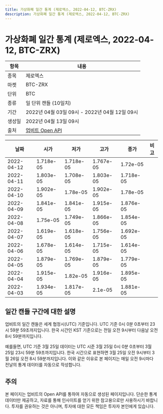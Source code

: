```yaml
---
title: 가상화폐 일간 통계 (제로엑스, 2022-04-12, BTC-ZRX)
description: 가상화폐 일간 통계 (제로엑스, 2022-04-12, BTC-ZRX)
---
```



가상화폐 일간 통계 (제로엑스, 2022-04-12, BTC-ZRX)
===

|항목|내용|
|--|--|
|종목|제로엑스|
|마켓|BTC-ZRX|
|단위|BTC|
|종류|일 단위 캔들 (10일치)|
|기간|2022년 04월 03일 09시 - 2022년 04월 12일 09시|
|생성일|2022년 04월 13일 09시|
|출처|[업비트 Open API](https://docs.upbit.com)|


|날짜|시가|저가|고가|종가|비고|
|--|--|--|--|--|--|
|2022-04-12|1.718e-05|1.718e-05|1.767e-05|1.72e-05|    |
|2022-04-11|1.803e-05|1.708e-05|1.803e-05|1.718e-05|    |
|2022-04-10|1.902e-05|1.78e-05|1.902e-05|1.78e-05|    |
|2022-04-09|1.841e-05|1.841e-05|1.915e-05|1.876e-05|    |
|2022-04-08|1.75e-05|1.749e-05|1.866e-05|1.854e-05|    |
|2022-04-07|1.619e-05|1.618e-05|1.756e-05|1.692e-05|    |
|2022-04-06|1.678e-05|1.614e-05|1.715e-05|1.614e-05|    |
|2022-04-05|1.879e-05|1.769e-05|1.879e-05|1.779e-05|    |
|2022-04-04|1.915e-05|1.82e-05|1.916e-05|1.895e-05|    |
|2022-04-03|1.934e-05|1.817e-05|2.1e-05|1.881e-05|    |


일간 캔들 구간에 대한 설명
---


업비트의 일간 캔들은 세계 협정시(UTC) 기준입니다. 
UTC 기준 0시 0분 0초부터 23시 59분 59초까지입니다. 
한국 시간인 KST 기준으로는 전일 오전 9시부터 다음날 오전 8시 59분까지입니다. 


예를들면, UTC 기준 3월 25일 데이터는 UTC 시준 3월 25일 0시 0분 0초부터 3월 25일 23시 59분 59초까지입니다. 
한국 시간으로 표현하면 3월 25일 오전 9시부터 3월 26일 오전 8시 59분까지입니다. 
이와 같은 이유로 본 페이지는 매일 오전 9시마다 전날의 통계 데이터를 자동으로 작성합니다. 


주의
---


본 페이지는 업비트의 Open API를 통하여 자동으로 생성된 페이지입니다. 
단순한 통계 데이터만 제공하고, 자료를 통해 인사이트를 얻기 위한 참고용으로만 사용하시기 바랍니다. 
투자를 권유하는 것은 아니며, 투자에 대한 모든 책임은 투자자 본인에게 있습니다. 
